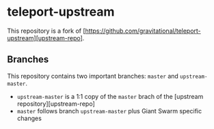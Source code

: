 # teleport-upstream

This repository is a fork of [https://github.com/gravitational/teleport-upstream][upstream-repo].

## Branches

This repository contains two important branches: `master` and `upstream-master`.

- `upstream-master` is a 1:1 copy of the `master` brach of the [upstream repository][upstream-repo]
- `master` follows branch `upstream-master` plus Giant Swarm specific changes
